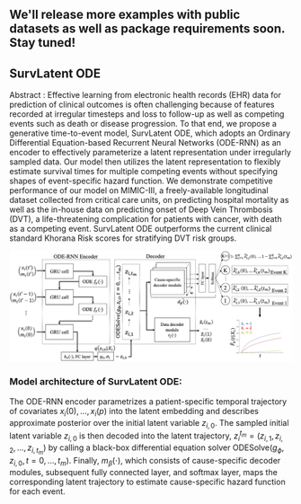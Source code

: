 ## We'll release more examples with public datasets as well as package requirements soon. Stay tuned!

## SurvLatent ODE

Abstract : Effective learning from electronic health records (EHR) data for prediction of clinical outcomes is often challenging because of features recorded at irregular timesteps and loss to follow-up as well as competing events such as death or disease progression. To that end, we propose a generative time-to-event model, SurvLatent ODE, which adopts an Ordinary Differential Equation-based Recurrent Neural Networks (ODE-RNN) as an encoder to effectively parameterize a latent representation under irregularly sampled data. Our model then utilizes the latent representation to flexibly estimate survival times for multiple competing events without specifying shapes of event-specific hazard function. We demonstrate competitive performance of our model on MIMIC-III, a freely-available longitudinal dataset collected from critical care units, on predicting hospital mortality as well as the in-house data on predicting onset of Deep Vein Thrombosis (DVT), a life-threatening complication for patients with cancer, with death as a competing event. SurvLatent ODE outperforms the current clinical standard Khorana Risk scores for stratifying DVT risk groups.

![alt text](https://github.com/itmoon7/survlatent_ode/blob/main/survlatent_ode_architecture.png?raw=true)

### Model architecture of SurvLatent ODE: 
The ODE-RNN encoder parametrizes a patient-specific temporal trajectory of covariates $x_i(0),...,x_i(p)$ into the latent embedding and describes approximate posterior over the initial latent variable $z_{i,0}$. The sampled initial latent variable $z_{i,0}$ is then decoded into the latent trajectory, $z_i^{t_m}  = (z_{i,1}, z_{i,2}, ..., z_{i,t_m})$ by calling a black-box differential equation solver ODESolve$(g_{\phi}, z_{i,0}, t = 0, ...,t_m)$. Finally, $m_\beta(\cdot)$, which consists of cause-specific decoder modules, subsequent fully connected layer, and softmax layer, maps the corresponding latent trajectory to estimate cause-specific hazard function for each event.

<!-- <img src="https://render.githubusercontent.com/render/math?math=x_{1,2} = \frac{-b \pm \sqrt{b^2-4ac}}{2b}"> -->

